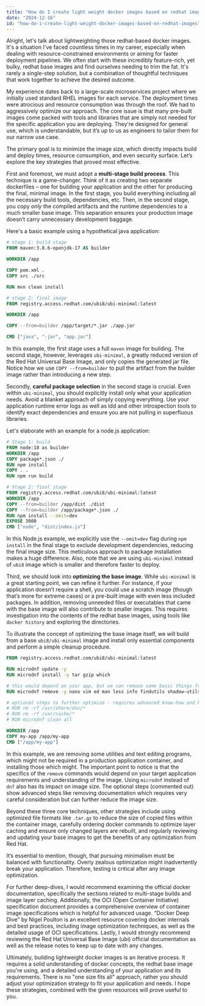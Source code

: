```yaml
---
title: "How do I create light weight docker images based on redhat images?"
date: "2024-12-16"
id: "how-do-i-create-light-weight-docker-images-based-on-redhat-images"
---
```


Alright, let's talk about lightweighting those redhat-based docker images. It's a situation I've faced countless times in my career, especially when dealing with resource-constrained environments or aiming for faster deployment pipelines. We often start with these incredibly feature-rich, yet bulky, redhat base images and find ourselves needing to trim the fat. It's rarely a single-step solution, but a combination of thoughtful techniques that work together to achieve the desired outcome.

My experience dates back to a large-scale microservices project where we initially used standard RHEL images for each service. The deployment times were atrocious and resource consumption was through the roof. We had to aggressively optimize our approach. The core issue is that many pre-built images come packed with tools and libraries that are simply not needed for the specific application you are deploying. They're designed for general use, which is understandable, but it’s up to us as engineers to tailor them for our narrow use case.

The primary goal is to minimize the image size, which directly impacts build and deploy times, resource consumption, and even security surface. Let’s explore the key strategies that proved most effective.

First and foremost, we must adopt a **multi-stage build process**. This technique is a game-changer. Think of it as creating two separate dockerfiles – one for building your application and the other for producing the final, minimal image. In the first stage, you build everything including all the necessary build tools, dependencies, etc. Then, in the second stage, you copy *only* the compiled artifacts and the runtime dependencies to a much smaller base image. This separation ensures your production image doesn’t carry unnecessary development baggage.

Here's a basic example using a hypothetical java application:

```dockerfile
# stage 1: build stage
FROM maven:3.8.6-openjdk-17 AS builder

WORKDIR /app

COPY pom.xml .
COPY src ./src

RUN mvn clean install

# stage 2: final image
FROM registry.access.redhat.com/ubi8/ubi-minimal:latest

WORKDIR /app

COPY --from=builder /app/target/*.jar ./app.jar

CMD ["java", "-jar", "app.jar"]
```

In this example, the first stage uses a full `maven` image for building. The second stage, however, leverages `ubi-minimal`, a greatly reduced version of the Red Hat Universal Base Image, and only copies the generated jar file. Notice how we use `COPY --from=builder` to pull the artifact from the builder image rather than introducing a new step.

Secondly, **careful package selection** in the second stage is crucial. Even within `ubi-minimal`, you should explicitly install only what your application needs. Avoid a blanket approach of simply copying everything. Use your application runtime error logs as well as ldd and other introspection tools to identify exact dependencies and ensure you are not pulling in superfluous libraries.

Let's elaborate with an example for a node.js application:

```dockerfile
# Stage 1: build
FROM node:18 as builder
WORKDIR /app
COPY package*.json ./
RUN npm install
COPY . .
RUN npm run build

# Stage 2: final stage
FROM registry.access.redhat.com/ubi8/ubi-minimal:latest
WORKDIR /app
COPY --from=builder /app/dist ./dist
COPY --from=builder /app/package*.json ./
RUN npm install --omit=dev
EXPOSE 3000
CMD ["node", "dist/index.js"]
```

In this Node.js example, we explicitly use the `--omit=dev` flag during `npm install` in the final stage to exclude development dependencies, reducing the final image size. This meticulous approach to package installation makes a huge difference. Also, note that we are using `ubi-minimal` instead of `ubi8` image which is smaller and therefore faster to deploy.

Third, we should look into **optimizing the base image**. While `ubi-minimal` is a great starting point, we can refine it further. For instance, if your application doesn’t require a shell, you could use a scratch image (though that’s more for extreme cases) or a pre-built image with even less included packages. In addition, removing unneeded files or executables that came with the base image will also contribute to smaller images. This requires investigation into the contents of the redhat base images, using tools like `docker history` and exploring the directories.

To illustrate the concept of optimizing the base image itself, we will build from a base `ubi8/ubi-minimal` image and install only essential components and perform a simple cleanup procedure.

```dockerfile
FROM registry.access.redhat.com/ubi8/ubi-minimal:latest

RUN microdnf update -y
RUN microdnf install -y tar gzip which

# this would depend on your app, but we can remove some basic things from ubi-minimal that are often not required
RUN microdnf remove -y nano vim ed man less info findutils shadow-utils bzip2 grep

# optional steps to further optimize - requires advanced know-how and knowledge of the base image
# RUN rm -rf /usr/share/doc/*
# RUN rm -rf /var/cache/*
# RUN microdnf clean all

WORKDIR /app
COPY my-app /app/my-app
CMD ["/app/my-app"]

```
In this example, we are removing some utilities and text editing programs, which might not be required in a production application container, and installing those which might. The important point to notice is that the specifics of the `remove` commands would depend on your target application requirements and understanding of the image. Using `microdnf` instead of `dnf` also has its impact on image size. The optional steps (commented out) show advanced steps like removing documentation which requires very careful consideration but can further reduce the image size.

Beyond these three core techniques, other strategies include using optimized file formats like `.tar.gz` to reduce the size of copied files within the container image, carefully ordering docker commands to optimize layer caching and ensure only changed layers are rebuilt, and regularly reviewing and updating your base images to get the benefits of any optimization from Red Hat.

It’s essential to mention, though, that pursuing minimalism must be balanced with functionality. Overly zealous optimization might inadvertently break your application. Therefore, testing is critical after any image optimization.

For further deep-dives, I would recommend examining the official docker documentation, specifically the sections related to multi-stage builds and image layer caching. Additionally, the OCI (Open Container Initiative) specification document provides a comprehensive overview of container image specifications which is helpful for advanced usage. “Docker Deep Dive” by Nigel Poulton is an excellent resource covering docker internals and best practices, including image optimization techniques, as well as the detailed usage of OCI specifications. Lastly, I would strongly recommend reviewing the Red Hat Universal Base Image (ubi) official documentation as well as the release notes to keep up to date with any changes.

Ultimately, building lightweight docker images is an iterative process. It requires a solid understanding of docker concepts, the redhat base image you're using, and a detailed understanding of your application and its requirements. There is no "one size fits all" approach, rather you should adjust your optimization strategy to fit your application and needs. I hope these strategies, combined with the given resources will prove useful to you.

